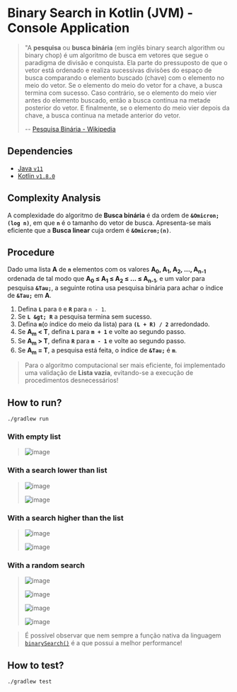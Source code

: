 # Binary Search in Kotlin (JVM) - Console Application

> "A **pesquisa** ou **busca binária** (em inglês binary search algorithm ou binary chop) é um algoritmo de busca em 
> vetores que segue o paradigma de divisão e conquista. Ela parte do pressuposto de que o vetor está ordenado e 
> realiza sucessivas divisões do espaço de busca comparando o elemento buscado (chave) com o elemento no meio do vetor. 
> Se o elemento do meio do vetor for a chave, a busca termina com sucesso. Caso contrário, se o elemento do meio vier 
> antes do elemento buscado, então a busca continua na metade posterior do vetor. E finalmente, se o elemento do meio 
> vier depois da chave, a busca continua na metade anterior do vetor.
>
> -- [Pesquisa Binária - Wikipedia](https://pt.wikipedia.org/wiki/Pesquisa_bin%C3%A1ria)

## Dependencies

- [Java `v11`](https://www.oracle.com/br/java/technologies/javase/jdk11-archive-downloads.html)
- [Kotlin `v1.8.0`](https://kotlinlang.org/docs/whatsnew18.html)

## Complexity Analysis

A complexidade do algoritmo de **Busca binária** é da ordem de **`&Omicron;(log n)`**, em que **`n`** é o tamanho do 
vetor de busca. Apresenta-se mais eficiente que a **Busca linear** cuja ordem é **`&Omicron;(n)`**.

## Procedure

Dado uma lista **&Alpha;** de **`n`** elementos com os valores **&Alpha;<sub>0</sub>, &Alpha;<sub>1</sub>, 
&Alpha;<sub>2</sub>, ..., &Alpha;<sub>n-1</sub>** ordenada de tal modo que **&Alpha;<sub>0</sub> &le; 
&Alpha;<sub>1</sub> &le; &Alpha;<sub>2</sub>  &le; ... &le; &Alpha;<sub>n-1</sub>**, e um valor para pesquisa 
**`&Tau;`**, a seguinte rotina usa pesquisa binária para achar o índice de **`&Tau;`** em **&Alpha;**.

1. Defina **`L`** para `0` e **`R`** para `n - 1`.
2. Se **`L &gt; R`** a pesquisa termina sem sucesso.
3. Defina **`m`**(o índice do meio da lista) para **`(L + R) / 2`** arredondado.
4. Se **&Alpha;<sub>m</sub> &lt; &Tau;**, defina **`L`** para **`m + 1`** e volte ao segundo passo.
5. Se **&Alpha;<sub>m</sub> &gt; &Tau;**, defina **`R`** para **`m - 1`** e volte ao segundo passo.
6. Se **&Alpha;<sub>m</sub> = &Tau;**, a pesquisa está feita, o índice de **`&Tau;`** é **`m`**.

> Para o algoritmo computacional ser mais eficiente, foi implementado uma validação de **Lista vazia**, evitando-se a 
> execução de procedimentos desnecessários! 

## How to run?

```shell
./gradlew run
```

### With empty list

> ![image](https://user-images.githubusercontent.com/3258293/213061515-c532564d-5257-46e6-8d88-c69a9e429361.png)

### With a search lower than list

> ![image](https://user-images.githubusercontent.com/3258293/213061971-40974ee9-a733-4845-9a13-c76ae908291d.png)
> 
> ![image](https://user-images.githubusercontent.com/3258293/213062199-a90dc280-30ed-42ef-8db7-f8f757928a6e.png)

### With a search higher than the list

> ![image](https://user-images.githubusercontent.com/3258293/213062503-2a40e825-da8d-4917-805c-96c592bf6332.png)
> 
> ![image](https://user-images.githubusercontent.com/3258293/213062850-f83b50ff-6230-4cfa-863b-923c0b2a457b.png)

### With a random search

> ![image](https://user-images.githubusercontent.com/3258293/213063171-343a7fae-de54-4c3e-8dca-ad7ff6668814.png)
> 
> ![image](https://user-images.githubusercontent.com/3258293/213064102-8652e085-d5b9-4f39-8fd4-f8a73fc8f5de.png)
> 
> ![image](https://user-images.githubusercontent.com/3258293/213064511-2f9e74aa-461f-4c3b-bf0e-9994de173958.png)
> 
> ![image](https://user-images.githubusercontent.com/3258293/213064941-7490f173-1c26-4d45-8f83-886f8fed81bc.png)

> É possível observar que nem sempre a função nativa da linguagem 
> [`binarySearch()`](https://kotlinlang.org/api/latest/jvm/stdlib/kotlin.collections/binary-search.html) é a que 
> possui a melhor performance!

## How to test?

```shell
./gradlew test
```
